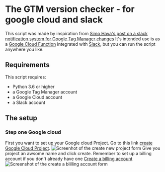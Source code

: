 # The GTM version checker - for google cloud and slack

This script was made by inspiration from [Simo Hava's post on a slack notification system for Google Tag Manager changes](https://www.simoahava.com/analytics/create-slack-notification-system-google-tag-manager-changes/)
It's intended use is as a [Google Cloud Function](https://cloud.google.com/functions/) integrated with [Slack](https://www.slack.com), but you can run the script anywhere you like.

## Requirements

This script requires:

- Python 3.6 or higher
- a Google Tag Manager account
- a Google Cloud account
- a Slack account

## The setup

### Step one Google cloud

First you want to set up your Google cloud Project.
Go to this link [create Google Cloud Project](https://console.cloud.google.com/projectcreate).
![Screenhot of the create new project form]("readme-img\Create-project.png")
Give you project an awsome name and click create.
Remember to set up a billing account if you don't already have one
[Create a billing account](https://console.cloud.google.com/billing/create)
![Screenshot of the create a blilling account form]("readme-img\createbilling.png")

